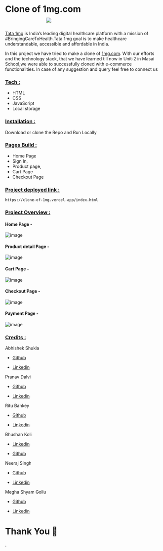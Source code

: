 
# **Clone of 1mg.com**  &nbsp;   &nbsp;   &nbsp;   &nbsp;   &nbsp;   &nbsp;    &nbsp;   &nbsp;    &nbsp;   &nbsp;   &nbsp;   &nbsp;  &nbsp;   &nbsp;    &nbsp;   &nbsp;   &nbsp;   &nbsp;  &nbsp;   &nbsp;   &nbsp;  &nbsp;   &nbsp;   &nbsp; &nbsp;   &nbsp;  &nbsp;   &nbsp;  &nbsp;   <img src="https://www.1mg.com/faviconRebrand.ico"/>



<a href="https://www.1mg.com/" target="_blank">Tata 1mg</a> is India’s leading digital healthcare platform with a mission of #BringingCareToHealth.Tata 1mg  goal is to make healthcare understandable, accessible and affordable in India.

In this project we have tried to make a clone of <a href="https://www.1mg.com/" target="_blank">1mg.com</a>.
With our efforts and the technology stack, that we have learned till now in Unit-2 in Masai School,we were able to successfully cloned with e-commerce functionalities.
In case of any suggestion and query feel free to connect us

<div style='page-break-after: always'></div>

### <u>Tech :</u>

- HTML
- CSS
- JavaScript
- Local storage

<div style='page-break-after: always'></div>

### <u>Installation :</u>

Download or clone the Repo and Run Locally

<div style='page-break-after: always'></div>

### <u>Pages Build :</u>

- Home Page
- Sign In, 
- Product page, 
- Cart Page 
- Checkout Page

<div style='page-break-after: always'></div>


<div style='page-break-after: always'></div>

### <u>Project deployed link :</u>
```
https://clone-of-1mg.vercel.app/index.html

```
### <u>Project Overview :</u>

#### Home Page -
![image](https://user-images.githubusercontent.com/95949460/158538943-9b4bfb0c-bddb-4d56-bf3c-11e82bff68d3.png)
#### Product detail Page -
![image](https://user-images.githubusercontent.com/95949460/158539785-b0583ff2-224a-442c-a755-7569e4215750.png)
#### Cart Page -
![image](https://user-images.githubusercontent.com/95949460/158539962-d0b4ba53-fc7b-40b7-b5cc-0d6d143851e9.png)
#### Checkout Page -
![image](https://user-images.githubusercontent.com/95949460/158540177-a7aadf7e-646f-450c-bebc-2c64ceaf8c14.png)
#### Payment Page -
![image](https://user-images.githubusercontent.com/95949460/158540353-f4c09fa4-635b-47ce-9159-d0b7de7623da.png)






<div style='page-break-after: always'></div>

### <u>Credits :</u>

Abhishek Shukla

- <a href="https://github.com/shuklabhisekh" target="_blank">Github</a>

- <a href="https://www.linkedin.com/in/shuklabhisekh/" target="_blank">Linkedin</a>

Pranav Dalvi

- <a href="https://github.com/PranavDalvi9" target="_blank">Github</a>

- <a href="https://www.linkedin.com/in/pranavsanjaydalvi/" target="_blank">Linkedin</a>

Ritu Bankey

- <a href="https://github.com/Ritu1011" target="_blank">Github</a>

- <a href="https://www.linkedin.com/in/ritu-bankey-857160211/" target="_blank">Linkedin</a>

Bhushan Koli

- <a href="https://www.linkedin.com/in/bhushan-koli-3aabb41a8/" target="_blank">Linkedin</a>

- <a href="https://github.com/Bhushankoli28" target="_blank">Github</a>

Neeraj Singh

- <a href="https://github.com/NeerajSingh007" target="_blank">Github</a>

- <a href="https://www.linkedin.com/in/neeraj-singh-751235166/" target="_blank">Linkedin</a>

Megha Shyam Gollu

- <a href="https://github.com/meghashyamgollu" target="_blank">Github</a>

- <a href="https://www.linkedin.com/in/megha-shyam-gollu/" target="_blank">Linkedin</a>



# Thank You :sparkling_heart:
.



